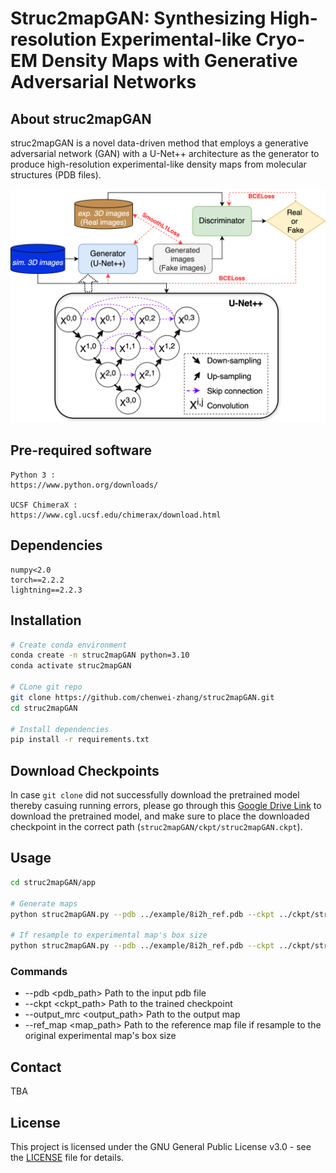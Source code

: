 <!-- <div align="center"> -->

# Struc2mapGAN: Synthesizing High-resolution Experimental-like Cryo-EM Density Maps with Generative Adversarial Networks

<!-- </div> -->

## About struc2mapGAN
struc2mapGAN is a novel data-driven method that employs a generative adversarial network (GAN) with a U-Net++ architecture as the generator to produce high-resolution experimental-like density maps from molecular structures (PDB files). 

![struc2map_model](./assets/GAN-architecture.png)   


## Pre-required software

```
Python 3 : 
https://www.python.org/downloads/  

UCSF ChimeraX :
https://www.cgl.ucsf.edu/chimerax/download.html
```


## Dependencies
```
numpy<2.0
torch==2.2.2
lightning==2.2.3
```

## Installation

```bash
# Create conda environment
conda create -n struc2mapGAN python=3.10
conda activate struc2mapGAN

# CLone git repo
git clone https://github.com/chenwei-zhang/struc2mapGAN.git
cd struc2mapGAN

# Install dependencies
pip install -r requirements.txt
```

## Download Checkpoints
In case ```git clone``` did not successfully download the pretrained model thereby casuing running errors, please go through this [Google Drive Link](https://drive.google.com/file/d/1xReT4R_CeYzCE8u31MES2fTjMk0MflNj/view?usp=drive_link) to download the pretrained model, and make sure to place the downloaded checkpoint in the correct path (```struc2mapGAN/ckpt/struc2mapGAN.ckpt```).




## Usage
```bash
cd struc2mapGAN/app

# Generate maps
python struc2mapGAN.py --pdb ../example/8i2h_ref.pdb --ckpt ../ckpt/struc2mapGAN.ckpt --output_mrc ../example/8i2h_struc2mapGAN.mrc

# If resample to experimental map's box size
python struc2mapGAN.py --pdb ../example/8i2h_ref.pdb --ckpt ../ckpt/struc2mapGAN.ckpt --output_mrc ../example/8i2h_struc2mapGAN.mrc --ref_map ../example/emd_35136.map
```

### Commands

- --pdb <pdb_path>  Path to the input pdb file
- --ckpt <ckpt_path>  Path to the trained checkpoint
- --output_mrc <output_path> Path to the output map
- --ref_map <map_path> Path to the reference map file if resample to the original experimental map's box size



## Contact
<!-- Chenwei Zhang (cwzhang@cs.ubc.ca) -->
TBA



## License

This project is licensed under the GNU General Public License v3.0 - see the [LICENSE](LICENSE) file for details.